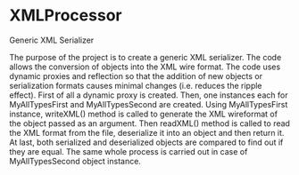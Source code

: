 XMLProcessor
============

Generic XML Serializer

The purpose of the project is to create a generic XML serializer. The code allows the conversion of objects into the XML wire format. The code uses dynamic proxies and reflection so that the addition of new objects or serialization formats causes minimal changes (i.e. reduces the ripple effect). First of all a dynamic proxy is created. Then, one instances each for MyAllTypesFirst and MyAllTypesSecond are created. Using MyAllTypesFirst instance, writeXML() method is called to generate the XML wireformat of the object passed as an argument. Then readXML() method is called to read the XML format from the file, deserialize it into an object and then return it. At last, both serialized and deserialized objects are compared to find out if they are equal. The same whole process is carried out in case of MyAllTypesSecond object instance.
